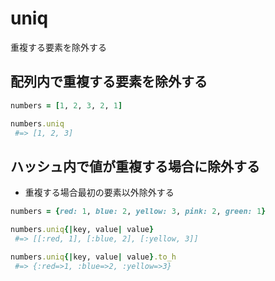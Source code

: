 # uniq
  
重複する要素を除外する
  
## 配列内で重複する要素を除外する
```rb
numbers = [1, 2, 3, 2, 1]

numbers.uniq
 #=> [1, 2, 3]
```
  
## ハッシュ内で値が重複する場合に除外する
- 重複する場合最初の要素以外除外する
```rb
numbers = {red: 1, blue: 2, yellow: 3, pink: 2, green: 1}

numbers.uniq{|key, value| value}
 #=> [[:red, 1], [:blue, 2], [:yellow, 3]]

numbers.uniq{|key, value| value}.to_h
 #=> {:red=>1, :blue=>2, :yellow=>3}
```
